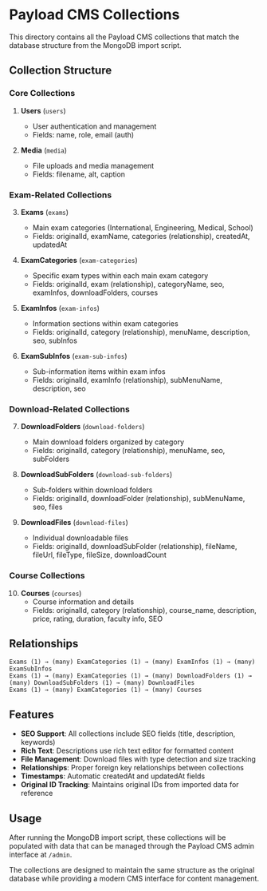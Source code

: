 # Payload CMS Collections

This directory contains all the Payload CMS collections that match the database structure from the MongoDB import script.

## Collection Structure

### Core Collections

1. **Users** (`users`)
   - User authentication and management
   - Fields: name, role, email (auth)

2. **Media** (`media`)
   - File uploads and media management
   - Fields: filename, alt, caption

### Exam-Related Collections

3. **Exams** (`exams`)
   - Main exam categories (International, Engineering, Medical, School)
   - Fields: originalId, examName, categories (relationship), createdAt, updatedAt

4. **ExamCategories** (`exam-categories`)
   - Specific exam types within each main exam category
   - Fields: originalId, exam (relationship), categoryName, seo, examInfos, downloadFolders, courses

5. **ExamInfos** (`exam-infos`)
   - Information sections within exam categories
   - Fields: originalId, category (relationship), menuName, description, seo, subInfos

6. **ExamSubInfos** (`exam-sub-infos`)
   - Sub-information items within exam infos
   - Fields: originalId, examInfo (relationship), subMenuName, description, seo

### Download-Related Collections

7. **DownloadFolders** (`download-folders`)
   - Main download folders organized by category
   - Fields: originalId, category (relationship), menuName, seo, subFolders

8. **DownloadSubFolders** (`download-sub-folders`)
   - Sub-folders within download folders
   - Fields: originalId, downloadFolder (relationship), subMenuName, seo, files

9. **DownloadFiles** (`download-files`)
   - Individual downloadable files
   - Fields: originalId, downloadSubFolder (relationship), fileName, fileUrl, fileType, fileSize, downloadCount

### Course Collections

10. **Courses** (`courses`)
    - Course information and details
    - Fields: originalId, category (relationship), course_name, description, price, rating, duration, faculty info, SEO

## Relationships

```
Exams (1) → (many) ExamCategories (1) → (many) ExamInfos (1) → (many) ExamSubInfos
Exams (1) → (many) ExamCategories (1) → (many) DownloadFolders (1) → (many) DownloadSubFolders (1) → (many) DownloadFiles
Exams (1) → (many) ExamCategories (1) → (many) Courses
```

## Features

- **SEO Support**: All collections include SEO fields (title, description, keywords)
- **Rich Text**: Descriptions use rich text editor for formatted content
- **File Management**: Download files with type detection and size tracking
- **Relationships**: Proper foreign key relationships between collections
- **Timestamps**: Automatic createdAt and updatedAt fields
- **Original ID Tracking**: Maintains original IDs from imported data for reference

## Usage

After running the MongoDB import script, these collections will be populated with data that can be managed through the Payload CMS admin interface at `/admin`.

The collections are designed to maintain the same structure as the original database while providing a modern CMS interface for content management.
